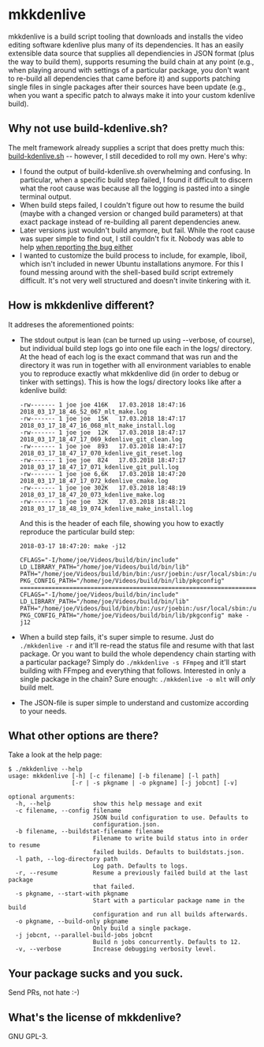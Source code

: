 # mkkdenlive
mkkdenlive is a build script tooling that downloads and installs the video
editing software kdenlive plus many of its dependencies. It has an easily
extensible data source that supplies all dependiencies in JSON format (plus the
way to build them), supports resuming the build chain at any point (e.g., when
playing around with settings of a particular package, you don't want to
re-build all dependencies that came before it) and supports patching single
files in single packages after their sources have been update (e.g., when you
want a specific patch to always make it into your custom kdenlive build).

## Why not use build-kdenlive.sh?
The melt framework already supplies a script that does pretty much this:
[build-kdenlive.sh](https://github.com/mltframework/mlt-scripts) -- however, I
still decedided to roll my own. Here's why:

   - I found the output of build-kdenlive.sh overwhelming and confusing. In
     particular, when a specific build step failed, I found it difficult to
     discern what the root cause was because all the logging is pasted into a single
     terminal output.
   - When build steps failed, I couldn't figure out how to resume the build
     (maybe with a changed version or changed build parameters) at that exact
     package instead of re-building all parent dependencies anew.
   - Later versions just wouldn't build anymore, but fail. While the root cause
     was super simple to find out, I still couldn't fix it. Nobody was able to help
     [when reporting the bug either](https://forum.kde.org/viewtopic.php?f=269&t=151446)
   - I wanted to customize the build process to include, for example, liboil,
     which isn't included in newer Ubuntu installations anymore.  For this I
     found messing around with the shell-based build script extremely difficult.
     It's not very well structured and doesn't invite tinkering with it.

## How is mkkdenlive different?
It addreses the aforementioned points:

   - The stdout output is lean (can be turned up using --verbose, of course),
     but individual build step logs go into one file each in the logs/
     directory. At the head of each log is the exact command that was run and the
     directory it was run in together with all environment variables to enable you
     to reproduce exactly what mkkdenlive did (in order to debug or tinker with
     settings). This is how the logs/ directory looks like after a kdenlive build:

     ```
     -rw------- 1 joe joe 416K   17.03.2018 18:47:16 2018_03_17_18_46_52_067_mlt_make.log
     -rw------- 1 joe joe  15K   17.03.2018 18:47:17 2018_03_17_18_47_16_068_mlt_make_install.log
     -rw------- 1 joe joe  12K   17.03.2018 18:47:17 2018_03_17_18_47_17_069_kdenlive_git_clean.log
     -rw------- 1 joe joe  893   17.03.2018 18:47:17 2018_03_17_18_47_17_070_kdenlive_git_reset.log
     -rw------- 1 joe joe  824   17.03.2018 18:47:17 2018_03_17_18_47_17_071_kdenlive_git_pull.log
     -rw------- 1 joe joe 6,6K   17.03.2018 18:47:20 2018_03_17_18_47_17_072_kdenlive_cmake.log
     -rw------- 1 joe joe 302K   17.03.2018 18:48:19 2018_03_17_18_47_20_073_kdenlive_make.log
     -rw------- 1 joe joe  32K   17.03.2018 18:48:21 2018_03_17_18_48_19_074_kdenlive_make_install.log
     ```

     And this is the header of each file, showing you how to exactly reproduce
     the particular build step:

     ```
     2018-03-17 18:47:20: make -j12

     CFLAGS="-I/home/joe/Videos/build/bin/include"
     LD_LIBRARY_PATH="/home/joe/Videos/build/bin/lib"
     PATH="/home/joe/Videos/build/bin/bin:/usr/joebin:/usr/local/sbin:/usr/local/bin:/usr/sbin:/usr/bin:/sbin:/bin:/usr/local/games:/usr/games:/home/joe/bin"
     PKG_CONFIG_PATH="/home/joe/Videos/build/bin/lib/pkgconfig"
     ========================================================================================================================
     CFLAGS="-I/home/joe/Videos/build/bin/include" LD_LIBRARY_PATH="/home/joe/Videos/build/bin/lib" PATH="/home/joe/Videos/build/bin/bin:/usr/joebin:/usr/local/sbin:/usr/local/bin:/usr/sbin:/usr/bin:/sbin:/bin:/usr/local/games:/usr/games:/home/joe/bin" PKG_CONFIG_PATH="/home/joe/Videos/build/bin/lib/pkgconfig" make -j12
     ```

   - When a build step fails, it's super simple to resume. Just do
     `./mkkdenlive -r` and it'll re-read the status file and resume with that
     last package. Or you want to build the whole dependency chain starting with a
     particular package? Simply do `./mkkdenlive -s FFmpeg` and it'll start building
     with FFmpeg and everything that follows.  Interested in only a single package
     in the chain? Sure enough: `./mkkdenlive -o mlt` will _only_ build melt.
   - The JSON-file is super simple to understand and customize according to
     your needs.

## What other options are there?
Take a look at the help page:
```
$ ./mkkdenlive --help
usage: mkkdenlive [-h] [-c filename] [-b filename] [-l path]
                  [-r | -s pkgname | -o pkgname] [-j jobcnt] [-v]

optional arguments:
  -h, --help            show this help message and exit
  -c filename, --config filename
                        JSON build configuration to use. Defaults to
                        configuration.json.
  -b filename, --buildstat-filename filename
                        Filename to write build status into in order to resume
                        failed builds. Defaults to buildstats.json.
  -l path, --log-directory path
                        Log path. Defaults to logs.
  -r, --resume          Resume a previously failed build at the last package
                        that failed.
  -s pkgname, --start-with pkgname
                        Start with a particular package name in the build
                        configuration and run all builds afterwards.
  -o pkgname, --build-only pkgname
                        Only build a single package.
  -j jobcnt, --parallel-build-jobs jobcnt
                        Build n jobs concurrently. Defaults to 12.
  -v, --verbose         Increase debugging verbosity level.
```

## Your package sucks and you suck.
Send PRs, not hate :-)

## What's the license of mkkdenlive?
GNU GPL-3.
